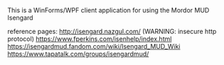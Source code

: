 This is a WinForms/WPF client application for using the Mordor MUD Isengard

reference pages:
http://isengard.nazgul.com/  (WARNING: insecure http protocol)
https://www.fperkins.com/isenhelp/index.html
https://isengardmud.fandom.com/wiki/Isengard_MUD_Wiki
https://www.tapatalk.com/groups/isengardmud/